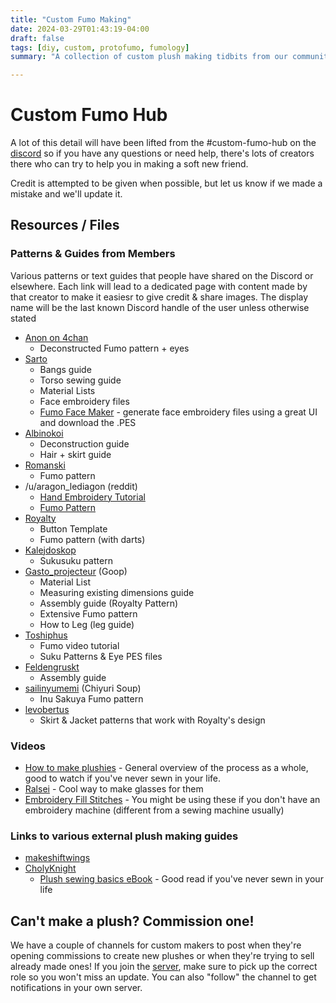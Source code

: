 ```yaml
---
title: "Custom Fumo Making"
date: 2024-03-29T01:43:19-04:00
draft: false
tags: [diy, custom, protofumo, fumology]
summary: "A collection of custom plush making tidbits from our community and beyond."

---
```


# Custom Fumo Hub

A lot of this detail will have been lifted from the #custom-fumo-hub on the [discord](https://discord.gg/fumofumo) so if you have any questions or need help, there's lots of creators there who can try to help you in making a soft new friend.

Credit is attempted to be given when possible, but let us know if we made a mistake and we'll update it.


## Resources / Files

### Patterns & Guides from Members
Various patterns or text guides that people have shared on the Discord or elsewhere. Each link will lead to a dedicated page with content made by that creator to make it easiesr to give credit & share images. The display name will be the last known Discord handle of the user unless otherwise stated
- [Anon on 4chan](/posts/custom-guides-directory/4chan-anon/)
  - Deconstructed Fumo pattern + eyes
- [Sarto](/posts/custom-guides-directory/sarto/)
  - Bangs guide
  - Torso sewing guide
  - Material Lists
  - Face embroidery files
  - [Fumo Face Maker](https://fumo-face-maker.vercel.app/) - generate face embroidery files using a great UI and download the .PES
- [Albinokoi](/posts/custom-guides-directory/albinokoi)
  - Deconstruction guide
  - Hair + skirt guide
- [Romanski](/posts/custom-guides-directory/romanski)
  - Fumo pattern
- /u/aragon_lediagon (reddit)
  - [Hand Embroidery Tutorial](https://www.reddit.com/r/Fumofumo/comments/174ur76/i_made_a_hand_embroidery_face_guide_for_those_who/)
  - [Fumo Pattern](https://www.reddit.com/r/Fumofumo/comments/185zsc1/heres_a_pattern_i_made_and_use_for_customs_for/)
- [Royalty](/posts/custom-guides-directory/royalty)
  - Button Template
  - Fumo pattern (with darts)
- [Kalejdoskop](/posts/custom-guides-directory/kalejdoskop)
  - Sukusuku pattern
- [Gasto_projecteur](/posts/custom-guides-directory/goop) (Goop)
  - Material List
  - Measuring existing dimensions guide
  - Assembly guide (Royalty Pattern)
  - Extensive Fumo pattern
  - How to Leg (leg guide)
- [Toshiphus](/posts/custom-guides-directory/tosiphus)
  - Fumo video tutorial
  - Suku Patterns & Eye PES files
- [Feldengruskt](/posts/custom-guides-directory/feldengruskt)
  - Assembly guide
- [sailinyumemi](/posts/custom-guides-directory/chiyurisoup) (Chiyuri Soup)
  - Inu Sakuya Fumo pattern
- [levobertus](/posts/custom-guides-directory/levobertus/)
  - Skirt & Jacket patterns that work with Royalty's design

### Videos
- [How to make plushies](https://youtu.be/azJNxt9J_gA) - General overview of the process as a whole, good to watch if you've never sewn in your life.
- [Ralsei](https://www.youtube.com/watch?v=VtLsLugPw8c) - Cool way to make glasses for them
- [Embroidery Fill Stitches](https://youtu.be/FAyFfMb-ZS4) - You might be using these if you don't have an embroidery machine (different from a sewing machine usually)

### Links to various external plush making guides
  - [makeshiftwings](https://www.plushbymakeshiftwings.com/)
  - [CholyKnight](https://cholyknight.com/)
    - [Plush sewing basics eBook](https://cholyknight.com/2018/04/17/plush-sewing-basics-ebook/?amp=1) - Good read if you've never sewn in your life


## Can't make a plush? Commission one!

We have a couple of channels for custom makers to post when they're opening commissions to create new plushes or when they're trying to sell already made ones! If you join the [server](https://discord.gg/fumofumo), make sure to pick up the correct role so you won't miss an update. You can also "follow" the channel to get notifications in your own server.
